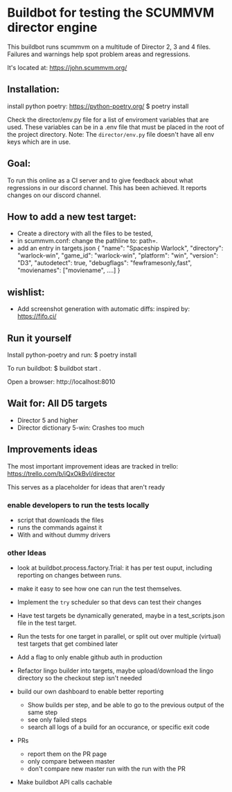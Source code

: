 # Buildbot for testing the SCUMMVM director engine

This buildbot runs scummvm on a multitude of Director 2, 3 and 4 files.
Failures and warnings help spot problem areas and regressions.

It's located at: https://john.scummvm.org/

## Installation:
install python poetry: https://python-poetry.org/
$ poetry install

Check the director/env.py file for a list of enviroment variables that are used.
These variables can be in a .env file that must be placed in the root of the project directory.
Note:
    The `director/env.py` file doesn't have all env keys which are in use.

## Goal:
To run this online as a CI server and to give feedback about what regressions in our discord channel.
This has been achieved. It reports changes on our discord channel.

## How to add a new test target:

- Create a directory with all the files to be tested,
- in scummvm.conf: change the pathline to: path=.
- add an entry in targets.json
 {
        "name": "Spaceship Warlock",
        "directory": "warlock-win",
        "game_id": "warlock-win",
        "platform": "win",
        "version": "D3",
        "autodetect": true,
        "debugflags": "fewframesonly,fast",
        "movienames": ["moviename", ....]
 }


## wishlist:
- Add screenshot generation with automatic diffs: inspired by: https://fifo.ci/

## Run it yourself

Install python-poetry and run:
$ poetry install

To run buildbot:
$ buildbot start .

Open a browser: http://localhost:8010

## Wait for: All D5 targets
- Director 5 and higher
- Director dictionary 5-win: Crashes too much

## Improvements ideas

The most important improvement ideas are tracked in trello:
https://trello.com/b/iQxOkBvI/director

This serves as a placeholder for ideas that aren't ready

### enable developers to run the tests locally
- script that downloads the files
- runs the commands against it
- With and without dummy drivers

### other Ideas
- look at buildbot.process.factory.Trial: it has per test ouput, including reporting on changes between runs.
- make it easy to see how one can run the test themselves.
- Implement the `try` scheduler so that devs can test their changes
- Have test targets be dynamically generated, maybe in a test_scripts.json file in the test target.
- Run the tests for one target in parallel, or split out over multiple (virtual) test targets that get combined later

- Add a flag to only enable github auth in production
- Refactor lingo builder into targets, maybe upload/download the lingo directory so the checkout step isn't needed
- build our own dashboard to enable better reporting
    - Show builds per step, and be able to go to the previous output of the same step
    - see only failed steps
    - search all logs of a build for an occurance, or specific exit code
- PRs
    - report them on the PR page
    - only compare between master
    - don't compare new master run with the run with the PR
- Make buildbot API calls cachable
